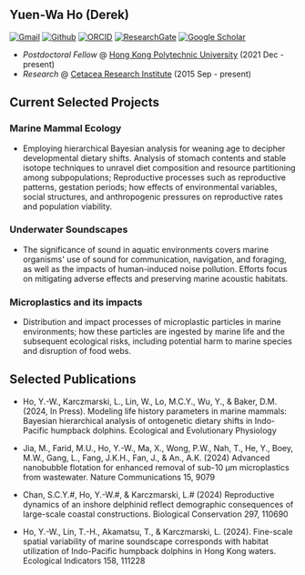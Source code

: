 ## Yuen-Wa Ho (Derek)

[![Gmail](https://img.shields.io/badge/Gmail-D14836?style=for-the-badge&logo=Gmail&logoColor=white&color=D14836)](mailto:hoyuenwaderek@gmail.com)
[![Github](https://img.shields.io/badge/Github-badge?style=for-the-badge&logo=Github&color=black)](https://github.com/YuenWaHo)
[![ORCID](https://img.shields.io/badge/ORCID-badge?style=for-the-badge&logo=ORCID&logoColor=white&color=Black)](https://orcid.org/0000-0003-1523-112X)
[![ResearchGate](https://img.shields.io/badge/RG-badge?style=for-the-badge&logo=ResearchGate&logoColor=ffffff&labelColor=000000&color=000000)](https://www.researchgate.net/profile/Yuen-Wa-Ho)
[![Google Scholar](https://img.shields.io/badge/GScholar-badge?style=for-the-badge&logo=GoogleScholar&color=ffffff)](https://scholar.google.com.hk/citations?user=rCZFcA4AAAAJ&hl=en)

- _Postdoctoral Fellow_ @ [Hong Kong Polytechnic University](https://www.seafoodmeal.today/) (2021 Dec - present)
- _Research_ @ [Cetacea Research Institute](https://www.hku-cetacean-ecology.net/cri) (2015 Sep - present)

## Current Selected Projects

### Marine Mammal Ecology

- Employing hierarchical Bayesian analysis for weaning age to decipher developmental dietary shifts. Analysis of stomach contents and stable isotope techniques to unravel diet composition and resource partitioning among subpopulations; Reproductive processes such as reproductive patterns, gestation periods; how effects of environmental variables, social structures, and anthropogenic pressures on reproductive rates and population viability.

### Underwater Soundscapes

- The significance of sound in aquatic environments covers marine organisms' use of sound for communication, navigation, and foraging, as well as the impacts of human-induced noise pollution. Efforts focus on mitigating adverse effects and preserving marine acoustic habitats.

### Microplastics and its impacts

- Distribution and impact processes of microplastic particles in marine environments; how these particles are ingested by marine life and the subsequent ecological risks, including potential harm to marine species and disruption of food webs.

## Selected Publications

- Ho, Y.-W., Karczmarski, L., Lin, W., Lo, M.C.Y., Wu, Y., & Baker, D.M. (2024, In Press). Modeling life history parameters in marine mammals: Bayesian hierarchical analysis of ontogenetic dietary shifts in Indo-Pacific humpback dolphins. Ecological and Evolutionary Physiology

- Jia, M., Farid, M.U., Ho, Y.-W., Ma, X., Wong, P.W., Nah, T., He, Y., Boey, M.W., Gang, L., Fang, J.K.H., Fan, J., & An., A.K. (2024) Advanced nanobubble flotation for enhanced removal of sub-10 µm microplastics from wastewater. Nature Communications 15, 9079

- Chan, S.C.Y.#, Ho, Y.-W.#, & Karczmarski, L.# (2024) Reproductive dynamics of an inshore delphinid reflect demographic consequences of large-scale coastal constructions. Biological Conservation 297, 110690
- Ho, Y.-W., Lin, T.-H., Akamatsu, T., & Karczmarski, L. (2024). Fine-scale spatial variability of marine soundscape corresponds with habitat utilization of Indo-Pacific humpback dolphins in Hong Kong waters. Ecological Indicators 158, 111228
